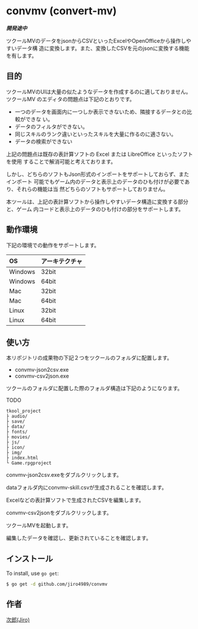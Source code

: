 # convmv (convert-mv)

***開発途中***

ツクールMVのデータをjsonからCSVといったExcelやOpenOfficeから操作しやすいデータ構
造に変換します。また、変換したCSVを元のjsonに変換する機能を有します。

## 目的

ツクールMVのUIは大量の似たようなデータを作成するのに適しておりません。ツクールMV
のエディタの問題点は下記のとおりです。

- 一つのデータを画面内に一つしか表示できないため、隣接するデータとの比較ができな
  い。
- データのフィルタができない。
- 同じスキルのランク違いといったスキルを大量に作るのに適さない。
- データの検索ができない

上記の問題点は既存の表計算ソフトの Excel または LibreOffice といったソフトを使用
することで解消可能と考えております。

しかし、どちらのソフトもJson形式のインポートをサポートしておらず、またインポート
可能でもゲーム内のデータと表示上のデータのひも付けが必要であり、それらの機能は当
然どちらのソフトもサポートしておりません。

本ツールは、上記の表計算ソフトから操作しやすいデータ構造に変換する部分と、ゲーム
内コードと表示上のデータのひも付けの部分をサポートします。

## 動作環境

下記の環境での動作をサポートします。

| OS      | アーキテクチャ |
|:--------|:---------------|
| Windows | 32bit          |
| Windows | 64bit          |
| Mac     | 32bit          |
| Mac     | 64bit          |
| Linux   | 32bit          |
| Linux   | 64bit          |

## 使い方

本リポジトリの成果物の下記２つをツクールのフォルダに配置します。

- convmv-json2csv.exe
- convmv-csv2json.exe

ツクールのフォルダに配置した際のフォルダ構造は下記のようになります。

TODO

    tkool_project
    ├ audio/
    ├ save/
    ├ data/
    ├ fonts/
    ├ movies/
    ├ js/
    ├ icon/
    ├ img/
    ├ index.html
    └ Game.rpgproject

convmv-json2csv.exeをダブルクリックします。

dataフォルダ内にconvmv-skill.csvが生成されることを確認します。

Excelなどの表計算ソフトで生成されたCSVを編集します。

convmv-csv2jsonをダブルクリックします。

ツクールMVを起動します。

編集したデータを確認し、更新されていることを確認します。

## インストール

To install, use `go get`:

```bash
$ go get -d github.com/jiro4989/convmv
```

## 作者

[次郎(Jiro)](https://github.com/jiro4989)
